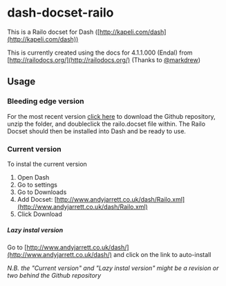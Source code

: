 dash-docset-railo
=================

This is a Railo docset for Dash ([http://kapeli.com/dash](http://kapeli.com/dash))

This is currently created using the docs for 4.1.1.000 (Endal) from [http://railodocs.org/](http://railodocs.org/) (Thanks to [@markdrew](https://twitter.com/markdrew))

Usage
-----

### Bleeding edge version ###
For the most recent version [click here](https://github.com/andyj/dash-docset-railo/archive/master.zip) to download the Github repository, unzip the folder, and doubleclick the railo.docset file within. The Railo Docset should then be installed into Dash and be ready to use.

### Current version ###

To instal the current version

1. Open Dash
2. Go to settings
3. Go to Downloads
4. Add Docset: [http://www.andyjarrett.co.uk/dash/Railo.xml](http://www.andyjarrett.co.uk/dash/Railo.xml)
5. Click Download

##### Lazy instal version #####
Go to [http://www.andyjarrett.co.uk/dash/](http://www.andyjarrett.co.uk/dash/) and click on the link to auto-install


*N.B. the "Current version" and "Lazy instal version" might be a revision or two behind the Github repository*